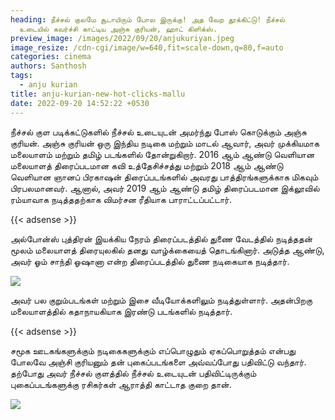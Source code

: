```yaml
---
heading: நீச்சல் குலமே சூடாயிரும் போல இருக்கு! அத வேற தூக்கிட்டு! நீச்சல்
  உடையில் கவர்ச்சி காட்டிய அஞ்சு குரியன், ஹாட் கிளிக்ஸ்.
preview_image: /images/2022/09/20/anjukuriyan.jpeg
image_resize: /cdn-cgi/image/w=640,fit=scale-down,q=80,f=auto
categories: cinema
authors: Santhosh
tags:
  - anju kurian
title: anju-kurian-new-hot-clicks-mallu
date: 2022-09-20 14:52:22 +0530
---
```

நீச்சல் குள படிக்கட்டுகளில் நீச்சல் உடையுடன் அமர்ந்து போஸ் கொடுக்கும் அஞ்சு குரியன். 
அஞ்சு குரியன் ஒரு இந்திய நடிகை மற்றும் மாடல் ஆவார், அவர் முக்கியமாக மலையாளம் மற்றும் தமிழ் படங்களில் தோன்றுகிறார். 2016 ஆம் ஆண்டு வெளியான மலையாளத் திரைப்படமான கவி உத்தேசிச்சத்து மற்றும் 2018 ஆம் ஆண்டு வெளியான ஞானப் பிரகாஷன் திரைப்படங்களில் அவரது பாத்திரங்களுக்காக மிகவும் பிரபலமானவர். ஆனால், அவர் 2019 ஆம் ஆண்டு தமிழ் திரைப்படமான இக்லூவில் ரம்யாவாக நடித்ததற்காக விமர்சன ரீதியாக பாராட்டப்பட்டார்.

{{< adsense >}}


அல்போன்ஸ் புத்திரன் இயக்கிய நேரம் திரைப்படத்தில் துணை வேடத்தில் நடித்ததன் மூலம் மலையாளத் திரையுலகில் தனது வாழ்க்கையைத் தொடங்கினார். அடுத்த ஆண்டு, அவர் ஓம் சாந்தி ஓஷானா என்ற திரைப்படத்தில் துணை நடிகையாக நடித்தார். 

![](/images/2022/09/20/anju-kurian-new-hot-clicks-mallu22.jpeg)

அவர் பல குறும்படங்கள் மற்றும் இசை வீடியோக்களிலும் நடித்துள்ளார். அதன்பிறகு  மலையாளத்தில் கதாநாயகியாக இரண்டு படங்களில் நடித்தார். 

{{< adsense >}}


சமூக ஊடகங்களுக்கும் நடிகைகளுக்கும் எப்பொழுதும் ஏகப்பொறுத்தம் என்பது போலவே அஞ்சி குரியனும் தன் புகைப்படங்களை அவ்வப்போது பதிவிட்டு வந்தார். தற்போது அவர் நீச்சல் குளத்தில் நீச்சல் உடையுடன் பதிவிட்டிருக்கும் புகைப்படங்களுக்கு ரசிகர்கள் ஆராத்தி காட்டாத குறை தான்.

![](/images/2022/09/20/anju-kurian-new-hot-clicks-mallu.jpeg)